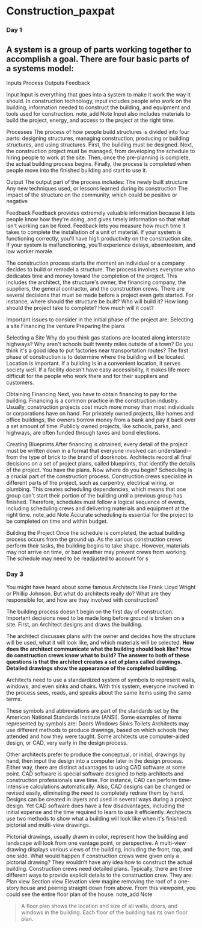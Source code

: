 # Construction_paxpat
### Day 1
## A system is a group of parts working together to accomplish a goal. There are four basic parts of a systems model:
Inputs
Process
Outputs
Feedback

Input
Input is everything that goes into a system to make it work the way it should. In construction technology, input includes people who work on the building, information needed to construct the building, and equipment and tools used for construction.
note_add
Note
Input also includes materials to build the project, energy, and access to the project at the right time.

Processes
The process of how people build structures is divided into four parts: designing structures, managing construction, producing or building structures, and using structures. First, the building must be designed. Next, the construction project must be managed, from developing the schedule to hiring people to work at the site. Then, once the pre-planning is complete, the actual building process begins. Finally, the process is completed when people move into the finished building and start to use it.

Output
The output part of the process includes:
The newly built structure 
Any new techniques used, or lessons learned during its construction
The impact of the structure on the community, which could be positive or negative

Feedback
Feedback provides extremely valuable information because it lets people know how they're doing, and gives timely information so that what isn't working can be fixed. Feedback lets you measure how much time it takes to complete the installation of a unit of material. If your system is functioning correctly, you'll have high productivity on the construction site. If your system is malfunctioning, you'll experience delays, absenteeism, and low worker morale.

The construction process starts the moment an individual or a company decides to build or remodel a structure. The process involves everyone who dedicates time and money toward the completion of the project. This includes the architect, the structure's owner, the financing company, the suppliers, the general contractor, and the construction crews.
There are several decisions that must be made before a project even gets started. For instance, where should the structure be built? Who will build it? How long should the project take to complete? How much will it cost? 

Important issues to consider in the initial phase of the project are:
Selecting a site
Financing the venture
Preparing the plans

Selecting a Site
Why do you think gas stations are located along interstate highways? Why aren't schools built twenty miles outside of a town? Do you think it's a good idea to put factories near transportation routes? The first phase of construction is to determine where the building will be located. Location is important. If a building is in a convenient location, it serves society well. If a facility doesn't have easy accessibility, it makes life more difficult for the people who work there and for their suppliers and customers.

Obtaining Financing
Next, you have to obtain financing to pay for the building. Financing is a common practice in the construction industry. Usually, construction projects cost much more money than most individuals or corporations have on hand. For privately owned projects, like homes and office buildings, the owners borrow money from a bank and pay it back over a set amount of time. Publicly owned projects, like schools, parks, and highways, are often funded through taxes and bond elections.

Creating Blueprints
After financing is obtained, every detail of the project must be written down in a format that everyone involved can understand--from the type of brick to the brand of doorknobs. Architects record all final decisions on a set of project plans, called blueprints, that identify the details of the project.
You have the plans. Now where do you begin? Scheduling is a crucial part of the construction process. Construction crews specialize in different parts of the project, such as carpentry, electrical wiring, or plumbing. This creates scheduling dependencies, which means that one group can't start their portion of the building until a previous group has finished. Therefore, schedules must follow a logical sequence of events, including scheduling crews and delivering materials and equipment at the right time.
note_add
Note
Accurate scheduling is essential for the project to be completed on time and within budget.

Building the Project
Once the schedule is completed, the actual building process occurs from the ground up. As the various construction crews perform their tasks, the building begins to take shape. However, materials may not arrive on time, or bad weather may prevent crews from working. The schedule may need to be readjusted to account for s

### Day 3

You might have heard about some famous Architects like Frank Lloyd Wright or Phillip Johnson. But what do architects really do? What are they responsible for, and how are they involved with construction?

The building process doesn't begin on the first day of construction. Important decisions need to be made long before ground is broken on a site. First, an Architect designs and draws the building. 

The architect discusses plans with the owner and decides how the structure will be used, what it will look like, and which materials will be selected.
**How does the architect communicate what the building should look like? How do construction crews know what to build? The answer to both of these questions is that the architect creates a set of plans called drawings. Detailed drawings show the appearance of the completed building.**

Architects need to use a standardized system of symbols to represent walls, windows, and even sinks and chairs. With this system, everyone involved in the process sees, reads, and speaks about the same items using the same terms.

These symbols and abbreviations are part of the standards set by the American National Standards Institute (ANSI). Some examples of items represented by symbols are:
Doors
Windows
Sinks
Toilets
Architects may use different methods to produce drawings, based on which schools they attended and how they were taught. Some architects use computer-aided design, or CAD, very early in the design process.

Other architects prefer to produce the conceptual, or initial, drawings by hand, then input the design into a computer later in the design process. Either way, there are distinct advantages to using CAD software at some point.
CAD software is special software designed to help architects and construction professionals save time. For instance, CAD can perform time-intensive calculations automatically. Also, CAD designs can be changed or revised easily, eliminating the need to completely redraw them by hand. Designs can be created in layers and used in several ways during a project design. Yet CAD software does have a few disadvantages, including the initial expense and the time required to learn to use it efficiently.
Architects use two methods to show what a building will look like when it's finished: pictorial and multi-view drawings.

Pictorial drawings, usually drawn in color, represent how the building and landscape will look from one vantage point, or perspective. A multi-view drawing displays various views of the building, including the front, top, and one side.
What would happen if construction crews were given only a pictorial drawing? They wouldn't have any idea how to construct the actual building. Construction crews need detailed plans. Typically, there are three different ways to provide explicit details to the construction crew. They are: 
Plan view
Section view
Elevation view
magine removing the roof of a one-story house and peering straight down from above. From this viewpoint, you could see the entire floor plan of the house.
note_add
Note
> A floor plan shows the location and size of all walls, doors, and windows in the building. Each floor of the building has its own floor plan.

